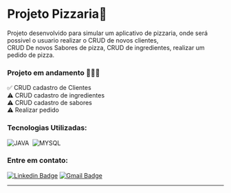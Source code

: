 <h1>Projeto Pizzaria🍕</h1>
<p> Projeto desenvolvido para simular um aplicativo de pizzaria, onde será possivel o usuario realizar o CRUD de novos clientes,<br>
CRUD De novos Sabores de pizza, CRUD de ingredientes, realizar um pedido de pizza.</p>

### Projeto em andamento 👷🏼‍♂️
✅ CRUD cadastro de Clientes <br>
⚠️ CRUD cadastro de ingredientes <br>
⚠️ CRUD cadastro de sabores<br>
⚠️ Realizar pedido <br>

### Tecnologias Utilizadas:
![JAVA](https://img.shields.io/badge/-JAVA-0D1117?style=for-the-badge&logo=java&logoColor=1572B6&labelColor=0D1117)&nbsp;
![MYSQL](https://img.shields.io/badge/-MYSQL-0D1117?style=for-the-badge&logo=mysql&labelColor=0D1117)&nbsp;

### Entre em contato:
[![Linkedin Badge](https://img.shields.io/badge/-Guilherme-blue?style=flat-square&logo=Linkedin&logoColor=white&link=https://www.linkedin.com/in/guilhermebmori/)](https://www.linkedin.com/in/guilhermebmori/)
[![Gmail Badge](https://img.shields.io/badge/-guilhermebmori@hotmail.com-c14438?style=flat-square&logo=Gmail&logoColor=white&link=mailto:guilhermebmori@hotmail.com)](mailto:guilhermebmori@hotmail.com)
<hr>
